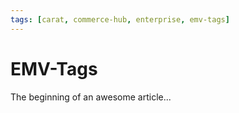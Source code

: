 ```yaml
---
tags: [carat, commerce-hub, enterprise, emv-tags]
---
```


# EMV-Tags

The beginning of an awesome article...
